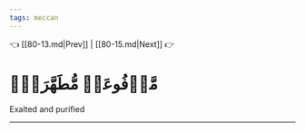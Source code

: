 ```yaml
---
tags: meccan
---
```


👈 [[80-13.md|Prev]] | [[80-15.md|Next]] 👉

# مَّرۡفُوعَةٖ مُّطَهَّرَةِۭ

Exalted and purified

---

